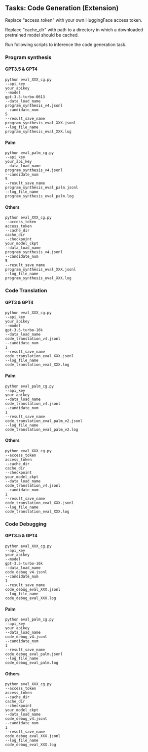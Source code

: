 ## Tasks: Code Generation (Extension)


Replace "access_token" with your own HuggingFace access token.

Replace "cache_dir" with path to a directory in which a downloaded pretrained model should be cached.

Run following scripts to inference the code generation task.


### Program synthesis
#### GPT3.5 & GPT4
```angular2html
python eval_XXX_cg.py
--api_key
your_apikey
--model
gpt-3.5-turbo-0613
--data_load_name
program_synthesis_v4.jsonl
--candidate_num
5
--result_save_name
program_synthesis_eval_XXX.jsonl
--log_file_name
program_synthesis_eval_XXX.log
```
#### Palm
```angular2html
python eval_palm_cg.py
--api_key
your_api_key
--data_load_name
program_synthesis_v4.jsonl
--candidate_num
5
--result_save_name
program_synthesis_eval_palm.jsonl
--log_file_name
program_synthesis_eval_palm.log
```
#### Others
```angular2html
python eval_XXX_cg.py 
--access_token
access_token
--cache_dir 
cache_dir 
--checkpoint
your_model_ckpt
--data_load_name
program_synthesis_v4.jsonl
--candidate_num
5
--result_save_name
program_synthesis_eval_XXX.jsonl
--log_file_name
program_synthesis_eval_XXX.log
```


### Code Translation
#### GPT3 & GPT4
```angular2html
python eval_XXX_cg.py
--api_key
your_apikey
--model
gpt-3.5-turbo-16k
--data_load_name
code_translation_v4.jsonl
--candidate_num
1
--result_save_name
code_translation_eval_XXX.jsonl
--log_file_name
code_translation_eval_XXX.log
```
#### Palm
```angular2html
python eval_palm_cg.py
--api_key
your_apikey
--data_load_name
code_translation_v4.jsonl
--candidate_num
1
--result_save_name
code_translation_eval_palm_v2.jsonl
--log_file_name
code_translation_eval_palm_v2.log
```
#### Others
```angular2html
python eval_XXX_cg.py 
--access_token
access_token
--cache_dir 
cache_dir 
--checkpoint
your_model_ckpt
--data_load_name
code_translation_v4.jsonl
--candidate_num
1
--result_save_name
code_translation_eval_XXX.jsonl
--log_file_name
code_translation_eval_XXX.log
```



### Code Debugging

#### GPT3.5 & GPT4
```angular2html
python eval_XXX_cg.py
--api_key
your_apikey
--model
gpt-3.5-turbo-16k
--data_load_name
code_debug_v4.jsonl
--candidate_num
1
--result_save_name
code_debug_eval_XXX.jsonl
--log_file_name
code_debug_eval_XXX.log
```
#### Palm
```angular2html
python eval_palm_cg.py
--api_key
your_apikey
--data_load_name
code_debug_v4.jsonl
--candidate_num
1
--result_save_name
code_debug_eval_palm.jsonl
--log_file_name
code_debug_eval_palm.log
```
#### Others
```angular2html
python eval_XXX_cg.py 
--access_token
access_token
--cache_dir 
cache_dir 
--checkpoint
your_model_ckpt
--data_load_name
code_debug_v4.jsonl
--candidate_num
1
--result_save_name
code_debug_eval_XXX.jsonl
--log_file_name
code_debug_eval_XXX.log
```

